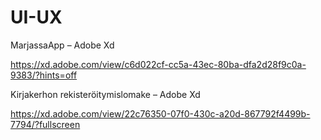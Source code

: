 # UI-UX
MarjassaApp – Adobe Xd

https://xd.adobe.com/view/c6d022cf-cc5a-43ec-80ba-dfa2d28f9c0a-9383/?hints=off


Kirjakerhon rekisteröitymislomake – Adobe Xd

https://xd.adobe.com/view/22c76350-07f0-430c-a20d-867792f4499b-7794/?fullscreen
